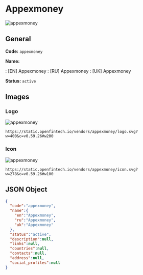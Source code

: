 
# Appexmoney 
![appexmoney](https://static.openfintech.io/vendors/appexmoney/logo.svg?w=400&c=v0.59.26#w200)  

## General 
 
**Code:** `appexmoney` 
 
**Name:** 
 
:	[EN] Appexmoney 
:	[RU] Appexmoney 
:	[UK] Appexmoney 
 
**Status:** `active` 
 

## Images 

### Logo 
 
![appexmoney](https://static.openfintech.io/vendors/appexmoney/logo.svg?w=400&c=v0.59.26#w200)  

```
https://static.openfintech.io/vendors/appexmoney/logo.svg?w=400&c=v0.59.26#w200
```  

### Icon 
 
![appexmoney](https://static.openfintech.io/vendors/appexmoney/icon.svg?w=278&c=v0.59.26#w100)  

```
https://static.openfintech.io/vendors/appexmoney/icon.svg?w=278&c=v0.59.26#w100
```  

## JSON Object 

```json
{
  "code":"appexmoney",
  "name":{
    "en":"Appexmoney",
    "ru":"Appexmoney",
    "uk":"Appexmoney"
  },
  "status":"active",
  "description":null,
  "links":null,
  "countries":null,
  "contacts":null,
  "address":null,
  "social_profiles":null
}
```  
